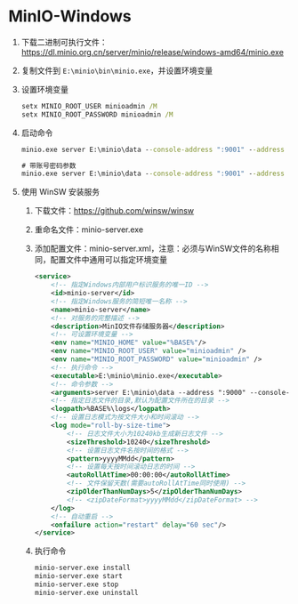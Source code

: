 # MinIO-Windows

1. 下载二进制可执行文件：https://dl.minio.org.cn/server/minio/release/windows-amd64/minio.exe

2. 复制文件到 `E:\minio\bin\minio.exe`，并设置环境变量

3. 设置环境变量

   ```cmd
   setx MINIO_ROOT_USER minioadmin /M
   setx MINIO_ROOT_PASSWORD minioadmin /M
   ```

4. 启动命令

   ```cmd
   minio.exe server E:\minio\data --console-address ":9001" --address ":9000"
   
   # 带账号密码参数
   minio.exe server E:\minio\data --console-address ":9001" --address ":9000" MINIO_ROOT_USER=minioadmin MINIO_ROOT_PASSWORD=minioadmin
   ```

5. 使用 WinSW 安装服务

   1. 下载文件：https://github.com/winsw/winsw

   2. 重命名文件：minio-server.exe

   3. 添加配置文件：minio-server.xml，注意：必须与WinSW文件的名称相同，配置文件中通用可以指定环境变量

      ```xml
      <service>
          <!-- 指定Windows内部用户标识服务的唯一ID -->
          <id>minio-server</id>
          <!-- 指定Windows服务的简短唯一名称 -->
          <name>minio-server</name>
          <!-- 对服务的完整描述 -->
          <description>MinIO文件存储服务器</description>
          <!-- 可设置环境变量 -->
          <env name="MINIO_HOME" value="%BASE%"/>
          <env name="MINIO_ROOT_USER" value="minioadmin" />
          <env name="MINIO_ROOT_PASSWORD" value="minioadmin" />
          <!-- 执行命令 -->
          <executable>E:\minio\minio.exe</executable>
          <!-- 命令参数 -->
          <arguments>server E:\minio\data --address ":9000" --console-address ":9001"</arguments>
          <!-- 指定日志文件的目录,默认为配置文件所在的目录 -->
          <logpath>%BASE%\logs</logpath>
          <!-- 设置日志模式为按文件大小和时间滚动 -->
          <log mode="roll-by-size-time">
              <!-- 日志文件大小为10240kb生成新日志文件 -->
              <sizeThreshold>10240</sizeThreshold>
              <!-- 设置日志文件名按时间的格式 -->
              <pattern>yyyyMMdd</pattern>
              <!-- 设置每天按时间滚动日志的时间 -->
              <autoRollAtTime>00:00:00</autoRollAtTime>
              <!-- 文件保留天数(需要autoRollAtTime同时使用) -->
              <zipOlderThanNumDays>5</zipOlderThanNumDays>
              <!-- <zipDateFormat>yyyyMMdd</zipDateFormat> -->
          </log>
          <!-- 自动重启 -->
          <onfailure action="restart" delay="60 sec"/>
      </service>
      ```

   4. 执行命令

      ```xml
      minio-server.exe install
      minio-server.exe start
      minio-server.exe stop
      minio-server.exe uninstall
      ```

      